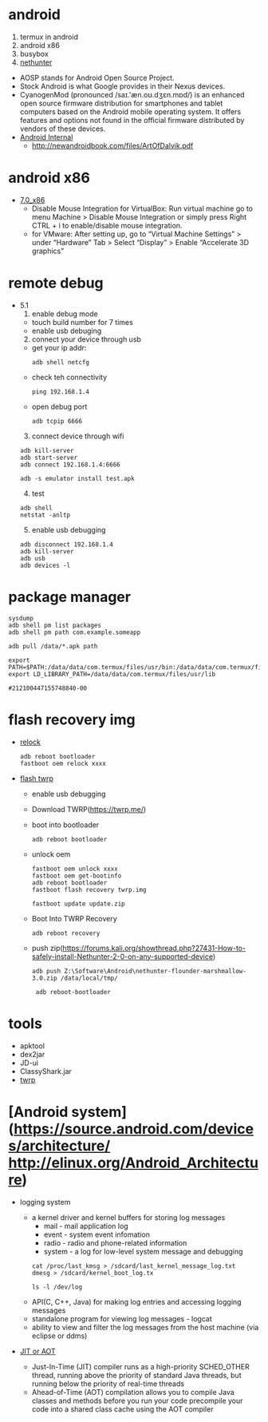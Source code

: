 # android 
  1. termux in android 
  2. android x86
  3. busybox
  4. [nethunter](https://build.nethunter.com/nightly/ )

  - AOSP stands for Android Open Source Project.
  - Stock Android is what Google provides in their Nexus devices.
  - CyanogenMod (pronounced /saɪ.'æn.oʊ.dʒɛn.mɒd/) is an enhanced open source firmware distribution for smartphones and tablet computers based on the Android mobile operating system. It offers features and options not found in the official firmware distributed by vendors of these devices.   
  - [Android Internal](http://newandroidbook.com/)
    - http://newandroidbook.com/files/ArtOfDalvik.pdf

# android x86 
  * [7.0_x86](http://www.osboxes.org/android-x86/#android-x86-7_0-vmware) 
    * Disable Mouse Integration for VirtualBox: 
       Run virtual machine go to menu Machine > Disable Mouse Integration or simply press Right CTRL + i to enable/disable mouse integration.
    * for VMware:
       After setting up, go to “Virtual Machine Settings” > under “Hardware” Tab > Select “Display” > Enable “Accelerate 3D graphics”

# remote debug
  * 5.1 
    1. enable debug mode 
      * touch build number for 7 times
      * enable usb debuging
    2. connect your device through usb
      * get your ip addr:
        ```
        adb shell netcfg
        ```
      * check teh connectivity
        ```
        ping 192.168.1.4
        ```
      * open debug port 
        ```
        adb tcpip 6666
        ```
    3. connect device through wifi
      ```
      adb kill-server
      adb start-server
      adb connect 192.168.1.4:6666

      adb -s emulator install test.apk
      ```
    4. test 
      ```
      adb shell
      netstat -anltp
      ```
    5. enable usb debugging
      ```
      adb disconnect 192.168.1.4
      adb kill-server
      adb usb
      adb devices -l
      ```

# package manager
  ```
  sysdump
  adb shell pm list packages
  adb shell pm path com.example.someapp

  adb pull /data/*.apk path

  export PATH=$PATH:/data/data/com.termux/files/usr/bin:/data/data/com.termux/files/usr/bin/applets
  export LD_LIBRARY_PATH=/data/data/com.termux/files/usr/lib

  #212100447155748840-00
  ```

# flash recovery img
  - [relock](https://www.emui.com/cn/plugin/unlock/detail)
    ```
    adb reboot bootloader
    fastboot oem relock xxxx
    ```
  
  - [flash twrp](https://www.howtogeek.com/240047/how-to-flash-twrp-recovery-on-your-android-phone/)
    - enable usb debugging

    - Download TWRP(https://twrp.me/)

    - boot into bootloader
      ```
      adb reboot bootloader
      ```
    - unlock oem
      ```
      fastboot oem unlock xxxx
      fastboot oem get-bootinfo
      adb reboot bootloader
      fastboot flash recovery twrp.img

      fastboot update update.zip 
      ```
    - Boot Into TWRP Recovery
      ```
      adb reboot recovery
      ```

    - push zip(https://forums.kali.org/showthread.php?27431-How-to-safely-install-Nethunter-2-0-on-any-supported-device)
      ```
      adb push Z:\Software\Android\nethunter-flounder-marshmallow-3.0.zip /data/local/tmp/

       adb reboot-bootloader
       ```

# tools
  - apktool
  - dex2jar
  - JD-ui
  - ClassyShark.jar
  - [twrp](https://forum.xda-developers.com/showthread.php?t=1943625)


# [Android system](https://source.android.com/devices/architecture/ http://elinux.org/Android_Architecture)
  - logging system
    - a kernel driver and kernel buffers for storing log messages
      - mail - mail application log
      - event - system event infomation
      - radio - radio and phone-related information
      - system - a log for low-level system message and debugging
      ```
      cat /proc/last_kmsg > /sdcard/last_kernel_message_log.txt
      dmesg > /sdcard/kernel_boot_log.tx
      
      ls -l /dev/log
      
      ```
    - API(C, C++, Java) for making log entries and accessing logging messages
    - standalone program for viewing  log messages - logcat
    - ability to view and filter the log messages from the host machine (via eclipse or ddms)

  - [JIT or AOT](https://www.ibm.com/support/knowledgecenter/en/SSSTCZ_3.0.0/com.ibm.wrt.rtlinux.doc.30/realtime/aot.html)
    - Just-In-Time (JIT) compiler runs as a high-priority SCHED_OTHER thread, running above the priority of standard Java threads, but running below the priority of real-time threads
    - Ahead-of-Time (AOT) compilation allows you to compile Java classes and methods before you run your code
      precompile your code into a shared class cache using the AOT compiler